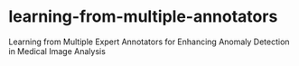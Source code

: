 # learning-from-multiple-annotators
Learning from Multiple Expert Annotators for Enhancing Anomaly Detection in Medical Image Analysis
